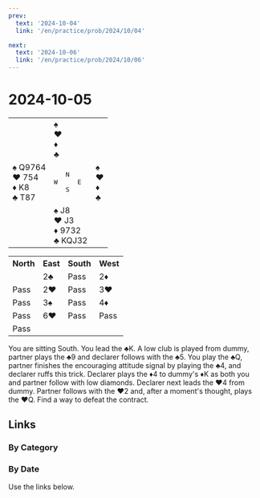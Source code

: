 ```yaml
---
prev:
  text: '2024-10-04'
  link: '/en/practice/prob/2024/10/04'

next:
  text: '2024-10-06'
  link: '/en/practice/prob/2024/10/06'
---
```


# 2024-10-05

<table class="deal">
	<tr>
		<td></td>
		<td>♠ <br>♥ <br>♦ <br>♣ </td>
		<td></td>
	</tr>
	<tr>
		<td>♠ Q9764<br>♥ 754<br>♦ K8<br>♣ T87</td>
		<td><pre>   N<br>W     E<br>   S</pre></td>
		<td>♠ <br>♥ <br>♦ <br>♣ </td>
	</tr>
	<tr>
		<td></td>
		<td>♠ J8<br>♥ J3<br>♦ 9732<br>♣ KQJ32</td>
		<td></td>
	</tr>
</table>

<table class="auction">
	<tr>
		<th>North</th>
		<th>East</th>
		<th>South</th>
		<th>West</th>
	</tr>
	<tr>
		<td></td>
		<td>2♣</td>
		<td>Pass</td>
		<td>2♦</td>
	</tr>
	<tr>
		<td>Pass</td>
		<td>2♥</td>
		<td>Pass</td>
		<td>3♥</td>
	</tr>
	<tr>
		<td>Pass</td>
		<td>3♠</td>
		<td>Pass</td>
		<td>4♦</td>
	</tr>
	<tr>
		<td>Pass</td>
		<td>6♥</td>
		<td>Pass</td>
		<td>Pass</td>
	</tr>
	<tr>
		<td>Pass</td>
		<td></td>
		<td></td>
		<td></td>
	</tr>
</table>

You are sitting South. You lead the ♣K. A low club is played from dummy, partner plays the ♣9 and declarer follows with the ♣5. You play the ♣Q, partner finishes the encouraging attitude signal by playing the ♣4, and declarer ruffs this trick. Declarer plays the ♦4 to dummy's ♦K as both you and partner follow with low diamonds. Declarer next leads the ♥4 from dummy. Partner follows with the ♥2 and, after a moment's thought, plays the ♥Q. Find a way to defeat the contract.

## Links

[<Badge type="tip" text="Check Solution"/>](/en/learning/prob/2024/10/05)

### By Category

[<Badge type="tip" text="<--"/>](/en/practice/prob/2024/10/01)
[<Badge type="tip" text="Calendar"/>](/en/practice/calendar/2024/10)
[<Badge type="tip" text="-->"/>](/en/practice/prob/2024/10/08)

### By Date

Use the links below.